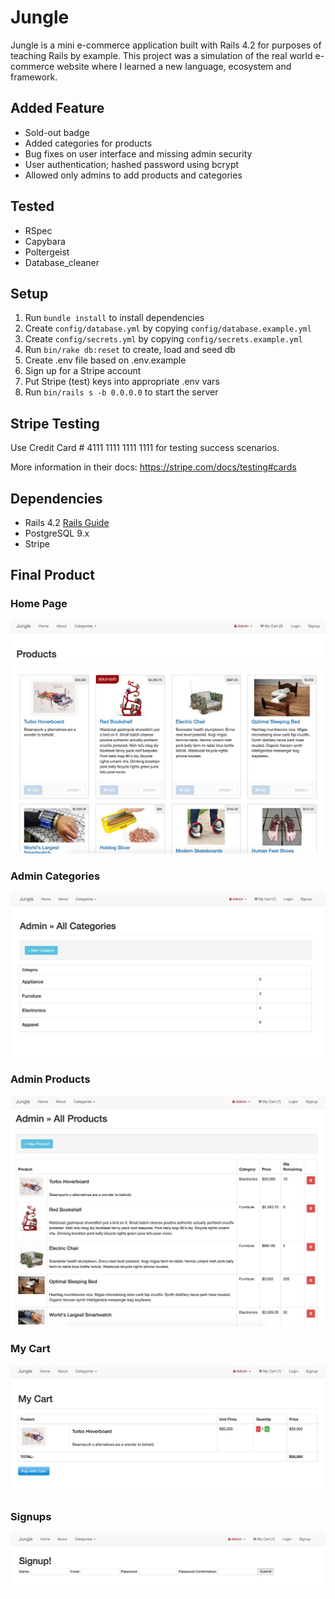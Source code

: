 # Jungle

Jungle is a mini e-commerce application built with Rails 4.2 for purposes of teaching Rails by example. This project was a simulation of the real world e-commerce website where I learned a new language, ecosystem and framework.

## Added Feature
- Sold-out badge
- Added categories for products
- Bug fixes on user interface and missing admin security
- User authentication; hashed password using bcrypt
- Allowed only admins to add products and categories

## Tested 
- RSpec
- Capybara
- Poltergeist
- Database_cleaner

## Setup

1. Run `bundle install` to install dependencies
2. Create `config/database.yml` by copying `config/database.example.yml`
3. Create `config/secrets.yml` by copying `config/secrets.example.yml`
4. Run `bin/rake db:reset` to create, load and seed db
5. Create .env file based on .env.example
6. Sign up for a Stripe account
7. Put Stripe (test) keys into appropriate .env vars
8. Run `bin/rails s -b 0.0.0.0` to start the server

## Stripe Testing

Use Credit Card # 4111 1111 1111 1111 for testing success scenarios.

More information in their docs: <https://stripe.com/docs/testing#cards>

## Dependencies

* Rails 4.2 [Rails Guide](http://guides.rubyonrails.org/v4.2/)
* PostgreSQL 9.x
* Stripe

## Final Product

### Home Page
!["screenshot of homepage"](https://github.com/oddporson/jungle-rails/blob/master/docs/jungle-homepage.jpg)

### Admin Categories
!["screenshot of admin categories"](https://github.com/oddporson/jungle-rails/blob/master/docs/admin-categories.jpg)

### Admin Products
!["screenshot of admin products"](https://github.com/oddporson/jungle-rails/blob/master/docs/admin-products.jpg)

### My Cart
!["screenshot of cart"](https://github.com/oddporson/jungle-rails/blob/master/docs/my-cart.jpg)

### Signups
!["screenshot of signups"](https://github.com/oddporson/jungle-rails/blob/master/docs/signup-page.jpg)
